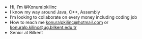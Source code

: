- Hi, I’m @Konuralpkilinc
- I know my way around Java, C++, Assembly
- I’m looking to collaborate on every money including coding job
- How to reach me konuralpkilinc@hotmail.com or konuralp.kilinc@ug.bilkent.edu.tr
- Senior at Bilkent
<!---
Konuralpkilinc/Konuralpkilinc is a ✨ special ✨ repository because its `README.md` (this file) appears on your GitHub profile.
You can click the Preview link to take a look at your changes.
--->
